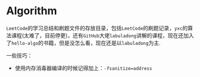 # Algorithm

`LeetCode`的学习总结和刷题文件的存放目录，包括`LeetCode`的刷题记录，`yxc`的算法课程(太难了，目前停更)，还有`GitHub`大佬`labuladong`讲解的课程，现在还加入了`hello-algo`的书籍，但是没怎么看，现在还是以`labuladong`为主.

一些技巧：

- 使用内存消毒器编译的时候记得加上：`-fsanitize=address`

